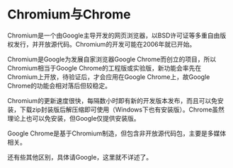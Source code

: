 

# Chromium与Chrome
Chromium是一个由Google主导开发的网页浏览器，以BSD许可证等多重自由版权发行，并开放源代码。Chromium的开发可能在2006年就已开始。

Chromium是Google为发展自家浏览器Google Chrome而创立的项目，所以Chromium相当于Google Chrome的工程版或实验版，新功能会率先在Chromium上开放，待验证后，才会应用在Google Chrome上，故Google Chrome的功能会相对落后但较稳定。

Chromium的更新速度很快，每隔数小时即有新的开发版本发布，而且可以免安装，下载zip封装版后解压缩即可使用（Windows下也有安装版）。Chrome虽然理论上也可以免安装，但Google仅提供安装版。

Google Chrome是基于Chromium制造，但包含非开放源代码包，主要是多媒体相关。

还有些其他区别，具体请Google，这里就不详述了。
